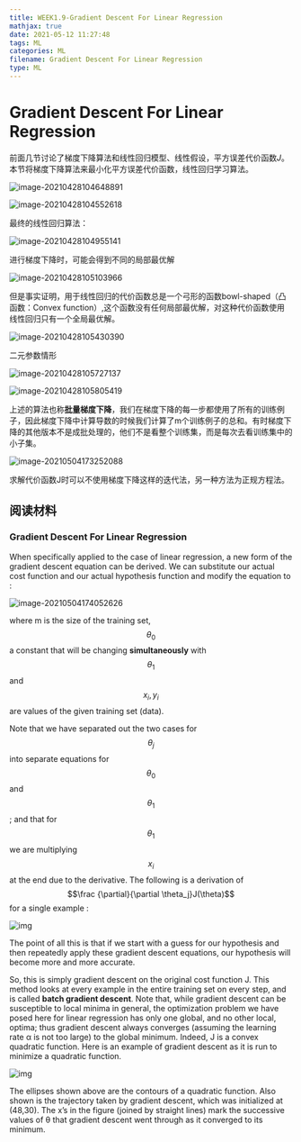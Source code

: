 ```yaml
---
title: WEEK1.9-Gradient Descent For Linear Regression
mathjax: true
date: 2021-05-12 11:27:48
tags: ML
categories: ML
filename: Gradient Descent For Linear Regression
type: ML
---
```


# Gradient Descent For Linear Regression

前面几节讨论了梯度下降算法和线性回归模型、线性假设，平方误差代价函数$J$。本节将梯度下降算法来最小化平方误差代价函数，线性回归学习算法。<!--more -->

![image-20210428104648891](WEEK1-Gradient%20Descent%20For%20Linear%20Regression/image-20210428104648891.png)

![image-20210428104552618](WEEK1-Gradient%20Descent%20For%20Linear%20Regression/image-20210428104552618.png)

最终的线性回归算法：

![image-20210428104955141](WEEK1-Gradient%20Descent%20For%20Linear%20Regression/image-20210428104955141.png)

进行梯度下降时，可能会得到不同的局部最优解

![image-20210428105103966](WEEK1-Gradient%20Descent%20For%20Linear%20Regression/image-20210428105103966.png)

但是事实证明，用于线性回归的代价函数总是一个弓形的函数bowl-shaped（凸函数：Convex function）,这个函数没有任何局部最优解，对这种代价函数使用线性回归只有一个全局最优解。

![image-20210428105430390](WEEK1-Gradient%20Descent%20For%20Linear%20Regression/image-20210428105430390.png)

二元参数情形

![image-20210428105727137](WEEK1-Gradient%20Descent%20For%20Linear%20Regression/image-20210428105727137.png)

![image-20210428105805419](WEEK1-Gradient%20Descent%20For%20Linear%20Regression/image-20210428105805419.png)

上述的算法也称**批量梯度下降**，我们在梯度下降的每一步都使用了所有的训练例子，因此梯度下降中计算导数的时候我们计算了m个训练例子的总和。有时梯度下降的其他版本不是成批处理的，他们不是看整个训练集，而是每次去看训练集中的小子集。

![image-20210504173252088](WEEK1-Gradient%20Descent%20For%20Linear%20Regression/image-20210504173252088.png)

求解代价函数J时可以不使用梯度下降这样的迭代法，另一种方法为正规方程法。

## 阅读材料

### Gradient Descent For Linear Regression 

When specifically applied to the case of linear regression, a new form of the gradient descent equation can be derived. We can substitute our actual cost function and our actual hypothesis function and modify the equation to :

![image-20210504174052626](WEEK1-Gradient%20Descent%20For%20Linear%20Regression/image-20210504174052626.png)





where m is the size of the training set, $$ \theta_0$$ a constant that will be changing **simultaneously** with $$\theta_1$$ and $$x_{i}, y_{i}$$ are values of the given training set (data).

Note that we have separated out the two cases for $$ \theta_j$$ into separate equations for $$\theta_0$$and $$\theta_1$$; and that for $$\theta_1$$ we are multiplying $$ x_{i}$$at the end due to the derivative. The following is a derivation of $$\frac {\partial}{\partial \theta_j}J(\theta)$$ for a single example : 

![img](WEEK1-Gradient%20Descent%20For%20Linear%20Regression/QFpooaaaEea7TQ6MHcgMPA_cc3c276df7991b1072b2afb142a78da1_Screenshot-2016-11-09-08.30.54.png)

The point of all this is that if we start with a guess for our hypothesis and then repeatedly apply these gradient descent equations, our hypothesis will become more and more accurate.

So, this is simply gradient descent on the original cost function J. This method looks at every example in the entire training set on every step, and is called **batch gradient descent**. Note that, while gradient descent can be susceptible to local minima in general, the optimization problem we have posed here for linear regression has only one global, and no other local, optima; thus gradient descent always converges (assuming the learning rate α is not too large) to the global minimum. Indeed, J is a convex quadratic function. Here is an example of gradient descent as it is run to minimize a quadratic function.

![img](WEEK1-Gradient%20Descent%20For%20Linear%20Regression/xAQBlqaaEeawbAp5ByfpEg_24e9420f16fdd758ccb7097788f879e7_Screenshot-2016-11-09-08.36.49.png)

The ellipses shown above are the contours of a quadratic function. Also shown is the trajectory taken by gradient descent, which was initialized at (48,30). The x’s in the figure (joined by straight lines) mark the successive values of θ that gradient descent went through as it converged to its minimum.